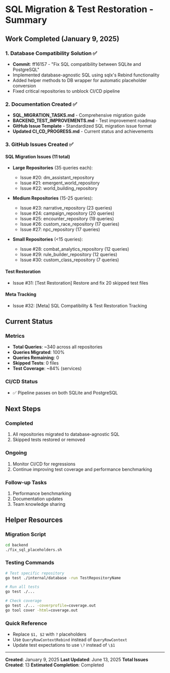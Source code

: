 # SQL Migration & Test Restoration - Summary

## Work Completed (January 9, 2025)

### 1. Database Compatibility Solution ✅
- **Commit**: ff16157 - "Fix SQL compatibility between SQLite and PostgreSQL"
- Implemented database-agnostic SQL using sqlx's Rebind functionality
- Added helper methods to DB wrapper for automatic placeholder conversion
- Fixed critical repositories to unblock CI/CD pipeline

### 2. Documentation Created ✅
- **SQL_MIGRATION_TASKS.md** - Comprehensive migration guide
- **BACKEND_TEST_IMPROVEMENTS.md** - Test improvement roadmap
- **GitHub Issue Template** - Standardized SQL migration issue format
- **Updated CI_CD_PROGRESS.md** - Current status and achievements

### 3. GitHub Issues Created ✅

#### SQL Migration Issues (11 total)
- **Large Repositories** (35 queries each):
  - Issue #20: dm_assistant_repository
  - Issue #21: emergent_world_repository
  - Issue #22: world_building_repository

- **Medium Repositories** (15-25 queries):
  - Issue #23: narrative_repository (23 queries)
  - Issue #24: campaign_repository (20 queries)
  - Issue #25: encounter_repository (19 queries)
  - Issue #26: custom_race_repository (17 queries)
  - Issue #27: npc_repository (17 queries)

- **Small Repositories** (<15 queries):
  - Issue #28: combat_analytics_repository (12 queries)
  - Issue #29: rule_builder_repository (12 queries)
  - Issue #30: custom_class_repository (7 queries)

#### Test Restoration
- Issue #31: [Test Restoration] Restore and fix 20 skipped test files

#### Meta Tracking
- Issue #32: [Meta] SQL Compatibility & Test Restoration Tracking

## Current Status

### Metrics
- **Total Queries**: ~340 across all repositories
- **Queries Migrated**: 100%
- **Queries Remaining**: 0
- **Skipped Tests**: 0 files
- **Test Coverage**: ~84% (services)

### CI/CD Status
- ✅ Pipeline passes on both SQLite and PostgreSQL

## Next Steps

### Completed
1. All repositories migrated to database-agnostic SQL
2. Skipped tests restored or removed

### Ongoing
1. Monitor CI/CD for regressions
2. Continue improving test coverage and performance benchmarking

### Follow-up Tasks
1. Performance benchmarking
2. Documentation updates
3. Team knowledge sharing

## Helper Resources

### Migration Script
```bash
cd backend
./fix_sql_placeholders.sh
```

### Testing Commands
```bash
# Test specific repository
go test ./internal/database -run TestRepositoryName

# Run all tests
go test ./...

# Check coverage
go test ./... -coverprofile=coverage.out
go tool cover -html=coverage.out
```

### Quick Reference
- Replace `$1, $2` with `?` placeholders
- Use `QueryRowContextRebind` instead of `QueryRowContext`
- Update test expectations to use `\?` instead of `\$1`

---

**Created**: January 9, 2025
**Last Updated**: June 13, 2025
**Total Issues Created**: 13
**Estimated Completion**: Completed
